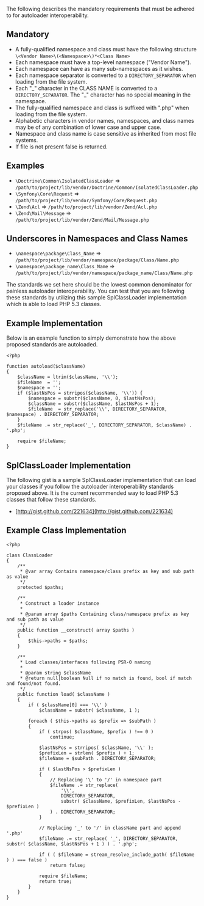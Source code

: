 The following describes the mandatory requirements that must be adhered
to for autoloader interoperability.

Mandatory
---------

* A fully-qualified namespace and class must have the following
  structure `\<Vendor Name>\(<Namespace>\)*<Class Name>`
* Each namespace must have a top-level namespace ("Vendor Name").
* Each namespace can have as many sub-namespaces as it wishes.
* Each namespace separator is converted to a `DIRECTORY_SEPARATOR` when
  loading from the file system.
* Each "\_" character in the CLASS NAME is converted to a 
  `DIRECTORY_SEPARATOR`. The "\_" character has no special meaning in the 
  namespace.
* The fully-qualified namespace and class is suffixed with ".php" when
  loading from the file system.
* Alphabetic characters in vendor names, namespaces, and class names may
  be of any combination of lower case and upper case.
* Namespace and class name is case sensitive as inherited from most
  file systems.
* If file is not present false is returned.

Examples
--------

* `\Doctrine\Common\IsolatedClassLoader` => `/path/to/project/lib/vendor/Doctrine/Common/IsolatedClassLoader.php`
* `\Symfony\Core\Request` => `/path/to/project/lib/vendor/Symfony/Core/Request.php`
* `\Zend\Acl` => `/path/to/project/lib/vendor/Zend/Acl.php`
* `\Zend\Mail\Message` => `/path/to/project/lib/vendor/Zend/Mail/Message.php`

Underscores in Namespaces and Class Names
-----------------------------------------

* `\namespace\package\Class_Name` => `/path/to/project/lib/vendor/namespace/package/Class/Name.php`
* `\namespace\package_name\Class_Name` => `/path/to/project/lib/vendor/namespace/package_name/Class/Name.php`

The standards we set here should be the lowest common denominator for
painless autoloader interoperability. You can test that you are
following these standards by utilizing this sample SplClassLoader
implementation which is able to load PHP 5.3 classes.

Example Implementation
----------------------

Below is an example function to simply demonstrate how the above
proposed standards are autoloaded.

    <?php
    
    function autoload($className)
    {
        $className = ltrim($className, '\\');
        $fileName  = '';
        $namespace = '';
        if ($lastNsPos = strripos($className, '\\')) {
            $namespace = substr($className, 0, $lastNsPos);
            $className = substr($className, $lastNsPos + 1);
            $fileName  = str_replace('\\', DIRECTORY_SEPARATOR, $namespace) . DIRECTORY_SEPARATOR;
        }
        $fileName .= str_replace('_', DIRECTORY_SEPARATOR, $className) . '.php';
    
        require $fileName;
    }

SplClassLoader Implementation
-----------------------------

The following gist is a sample SplClassLoader implementation that can
load your classes if you follow the autoloader interoperability
standards proposed above. It is the current recommended way to load PHP
5.3 classes that follow these standards.

* [http://gist.github.com/221634](http://gist.github.com/221634)

Example Class Implementation
----------------------

    <?php
    
    class ClassLoader
    {
        /**
         * @var array Contains namespace/class prefix as key and sub path as value
         */
        protected $paths;
    
        /**
         * Construct a loader instance
         *
         * @param array $paths Containing class/namespace prefix as key and sub path as value
         */
        public function __construct( array $paths )
        {
            $this->paths = $paths;
        }
    
        /**
         * Load classes/interfaces following PSR-0 naming
         *
         * @param string $className
         * @return null|boolean Null if no match is found, bool if match and found/not found.
         */
        public function load( $className )
        {
            if ( $className[0] === '\\' )
                $className = substr( $className, 1 );
    
            foreach ( $this->paths as $prefix => $subPath )
            {
                if ( strpos( $className, $prefix ) !== 0 )
                    continue;
    
                $lastNsPos = strripos( $className, '\\' );
                $prefixLen = strlen( $prefix ) + 1;
                $fileName = $subPath . DIRECTORY_SEPARATOR;
    
                if ( $lastNsPos > $prefixLen )
                {
                    // Replacing '\' to '/' in namespace part
                    $fileName .= str_replace(
                        '\\',
                        DIRECTORY_SEPARATOR,
                        substr( $className, $prefixLen, $lastNsPos - $prefixLen )
                    ) . DIRECTORY_SEPARATOR;
                }
    
                // Replacing '_' to '/' in className part and append '.php'
                $fileName .= str_replace( '_', DIRECTORY_SEPARATOR, substr( $className, $lastNsPos + 1 ) ) . '.php';
    
                if ( ( $fileName = stream_resolve_include_path( $fileName ) ) === false )
                    return false;
    
                require $fileName;
                return true;
            }
        }
    }
